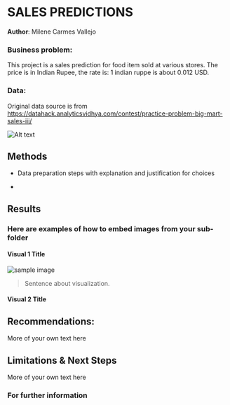 
# SALES PREDICTIONS 

**Author**: Milene Carmes Vallejo 

### Business problem:

This project is a sales prediction for food item sold at various stores. The price is in Indian Rupee, the rate is: 1 indian ruppe is about 0.012 USD. 


### Data:
Original data source is from https://datahack.analyticsvidhya.com/contest/practice-problem-big-mart-sales-iii/

![Alt text](/relative/path/to/img.jpg?raw=true "Picture1.png")



## Methods
- Data preparation steps with explanation and justification for choices

- 

## Results

### Here are examples of how to embed images from your sub-folder


#### Visual 1 Title
![sample image](project1_sample_image.png)

> Sentence about visualization.
#### Visual 2 Title

## Recommendations:

More of your own text here


## Limitations & Next Steps

More of your own text here


### For further information
